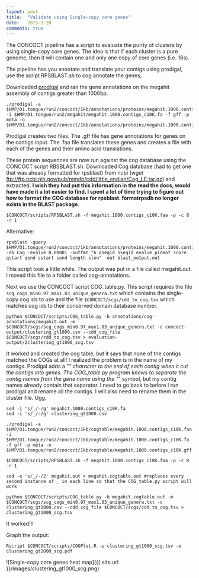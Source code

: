 ```yaml
---
layout: post
title:  "Validate using Single-copy core genes"
date:   2015-2-28
comments: true
---
```


The CONCOCT pipeline has a script to evaluate the purity of clusters by using single-copy core genes. The idea is that if each cluster is a pure genome, then it will contain one and only one copy of core genes (i.e. 16s). 

The pipeline has you annotate and translate your contigs using prodigal, use the script RPSBLAST.sh to cog annotate the genes, 

Downloaded [prodigal](http://prodigal.ornl.gov/downloads.php) and ran the gene annotations on the megahit assembly of contigs greater than 1000bp. 

~~~~
./prodigal -a $HMP/D1.tongue/run2/concoct/1kb/annotations/proteins/megahit.1000.contigs_c10K.faa -i $HMP/D1.tongue/run2/megahit/megahit.1000.contigs_c10K.fa -f gff -p meta -o $HMP/D1.tongue/run2/concoct/1kb/annotations/proteins/megahit.1000.contigs_c10K.gff 
~~~~

Prodigal creates two files. The .gff file has gene annotations for genes on the contigs input. The .faa file translates these genes and creates a file with each of the genes and their amino acid translations. 

These protein sequences are now run against the cog database using the CONCOCT script RBSBLAST.sh. Downloaded Cog database (had to get one that was already formatted for rpsblast) from ncbi (wget ftp://ftp.ncbi.nih.gov/pub/mmdb/cdd/little_endian/Cog_LE.tar.gz) and extracted. **I wish they had put this information in the read the docs, would have made it a lot easier to find. I spent a lot of time trying to figure out how to format the COG database for rpsblast. formatrpsdb no longer exists in the BLAST package.**

~~~~
$CONCOCT/scripts/RPSBLAST.sh -f megahit.1000.contigs_c10K.faa -p -c 8 -r 1
~~~~

Alternative:

~~~~
rpsblast -query $HMP/D1.tongue/run2/concoct/1kb/annotations/proteins/megahit.1000.contigs_c10K.faa -db Cog -evalue 0.00001 -outfmt "6 qseqid sseqid evalue pident score qstart qend sstart send length slen" -out blast_output.out
~~~~



This script took a little while. The output was put in a file called megahit.out. I moved this file to a folder called cog-annotations.

Next we use the CONCOCT script COG_table.py. This script requires the file `scg_cogs_min0.97_max1.03_unique_genera.txt` which contains the single-copy cog ids to use and the file `$CONCOCT/scgs/cdd_to_cog.tsv` which matches cog ids to their conserved domain database number. 

~~~~
python $CONCOCT/scripts/COG_table.py -b annotations/cog-annotations/megahit.out -m $CONCOCT/scgs/scg_cogs_min0.97_max1.03_unique_genera.txt -c concoct-output/clustering_gt1000.csv --cdd_cog_file $CONCOCT/scgs/cdd_to_cog.tsv > evaluation-output/2clustering_gt1000_scg.tsv
~~~~

It worked and created the cog table, but it says that none of the contigs matched the COGs at all! I realized the problem is in the name of my contigs. Prodigal adds a "_" character to the end of each contig when it cut the contigs into genes. The COG_table.py program knows to separate the contig names from the gene name using the "_" symbol, but my contig names already contain that separator. I need to go back to before I run prodigal and rename all the contigs. I will also need to rename them in the cluster file. Ugg.  



~~~~
sed -i 's/_/-/g' megahit.1000.contigs_c10K.fa 
sed -i 's/_/-/g' clustering_gt1000.csv 

./prodigal -a $HMP/D1.tongue/run2/concoct/1kb/cogtable/megahit.1000.contigs_c10K.faa -i $HMP/D1.tongue/run2/concoct/1kb/cogtable/megahit.1000.contigs_c10K.fa -f gff -p meta -o $HMP/D1.tongue/run2/concoct/1kb/cogtable/megahit.1000.contigs_c10K.gff 

$CONCOCT/scripts/RPSBLAST.sh -f megahit.1000.contigs_c10K.faa -p -c 8 -r 1

sed -e 's/_/-/2' megahit.out > megahit.cogtable.out #replaces every second instance of _ in each line so that the COG_table.py script will work

python $CONCOCT/scripts/COG_table.py -b megahit.cogtable.out -m $CONCOCT/scgs/scg_cogs_min0.97_max1.03_unique_genera.txt -c clustering_gt1000.csv --cdd_cog_file $CONCOCT/scgs/cdd_to_cog.tsv > clustering_gt1000_scg.tsv

~~~~

It worked!!!

Graph the output:

~~~~
Rscript $CONCOCT/scripts/COGPlot.R -s clustering_gt1000_scg.tsv -o clustering_gt1000_scg.pdf
~~~~


![Single-copy core genes heat map]({{ site.url }}/images/clustering_gt1000_scg.png)

